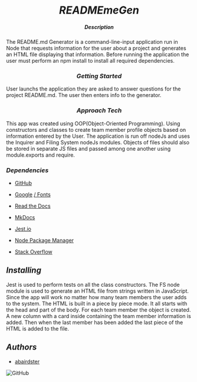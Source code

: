 # <center>*READMEmeGen*</center>




##### <center>*Description*</center>


The README.md Generator is a command-line-input application run in Node that requests information for the user about a project and generates an HTML file displaying that information.  Before running the application the user must perform an npm install to install all required dependencies.

### <center>*Getting Started*</center>

User launchs the application they are asked to answer questions for the project README.md. The user then enters info to the generator.  




### <center>*Approach Tech*</center>


This app was created using OOP(Object-Oriented Programming). Using constructors and classes to create team member profile objects based on information entered by the User.  The application is run off nodeJs and uses the Inquirer and Filing System nodeJs modules. Objects of files should also be stored in separate JS files and passed among one another using module.exports and require.

### *Dependencies*


 - [GitHub](https://github.com/)

 - [Google](https://google.com/)  [/ Fonts](https://fonts.google.com/)

 - [Read the Docs](https://readthedocs.org/)

 - [MkDocs](https://www.mkdocs.org/)

 - [Jest.io](https://jestjs.io/docs/getting-started)

 - [Node Package Manager](https://www.npmjs.com/)

 - [Stack Overflow](https://stackoverflow.com)


 ## *Installing*


 Jest is used to perform tests on all the class constructors. The FS node module is used to generate an HTML file from strings written in JavaScript.  Since the app will work no matter how many team members the user adds to the system. The HTML is built in a piece by piece mode. It all starts with the head and part of the body.  For each team member the object is created. A new column with a card inside containing the team member information is added.  Then when the last member has been added the last piece of the HTML is added to the file.







## *Authors*

- [abairdster](https://github.com/abairdster)






![GitHub](https://img.shields.io/github/license/abairdster/Team-Profile-Generator?color=%2339FF14)